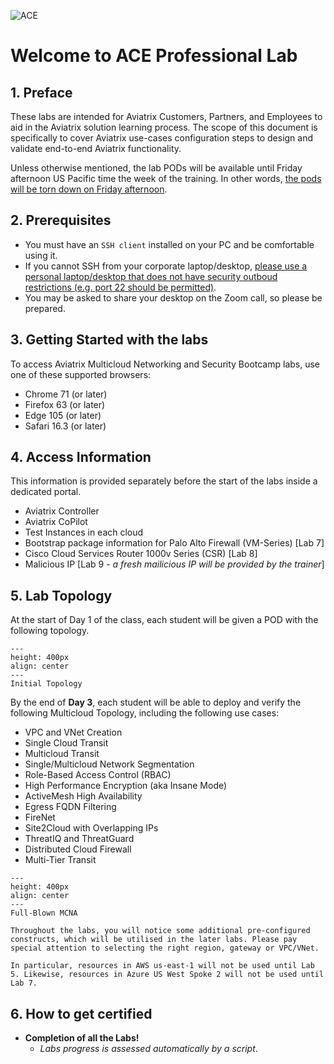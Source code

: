 ![ACE](../../docs/_logos/ace_professional_banner.png)

# Welcome to ACE Professional Lab

## 1. Preface

These labs are intended for Aviatrix Customers, Partners, and Employees to aid in the Aviatrix solution learning process. The scope of this document is specifically to cover Aviatrix use-cases configuration steps to design and validate end-to-end Aviatrix functionality.

Unless otherwise mentioned, the lab PODs will be available until Friday afternoon US Pacific time the week of the training. In other words, <ins>the pods will be torn down on Friday afternoon</ins>.

## 2. Prerequisites

- You must have an `SSH client` installed on your PC and be comfortable using it.
- If you cannot SSH from your corporate laptop/desktop, <ins>please use a personal laptop/desktop that does not have security outboud restrictions (e.g. port 22 should be permitted)</ins>.
- You may be asked to share your desktop on the Zoom call, so please be prepared.

## 3. Getting Started with the labs

To access Aviatrix Multicloud Networking and Security Bootcamp labs, use one of these supported browsers:

- Chrome 71 (or later)
- Firefox 63 (or later)
- Edge 105 (or later)
- Safari 16.3 (or later)

## 4. Access Information

This information is provided separately before the start of the labs inside a dedicated portal.

- Aviatrix Controller
- Aviatrix CoPilot
- Test Instances in each cloud
- Bootstrap package information for Palo Alto Firewall (VM-Series) [Lab 7]
- Cisco Cloud Services Router 1000v Series (CSR) [Lab 8]
- Malicious IP [Lab 9 - *a fresh mailicious IP will be provided by the trainer*]

## 5. Lab Topology

At the start of Day 1 of the class, each student will be given a POD with the following topology.

```{figure} images/home-topology.png
---
height: 400px
align: center
---
Initial Topology
```

By the end of **Day 3**, each student will be able to deploy and verify the following Multicloud Topology, including the following use cases:

- VPC and VNet Creation
- Single Cloud Transit
- Multicloud Transit
- Single/Multicloud Network Segmentation
- Role-Based Access Control (RBAC)
- High Performance Encryption (aka Insane Mode)
- ActiveMesh High Availability
- Egress FQDN Filtering
- FireNet
- Site2Cloud with Overlapping IPs
- ThreatIQ and ThreatGuard
- Distributed Cloud Firewall
- Multi-Tier Transit

```{figure} images/home-finaltopology.png
---
height: 400px
align: center
---
Full-Blown MCNA
```

```{note}
Throughout the labs, you will notice some additional pre-configured constructs, which will be utilised in the later labs. Please pay special attention to selecting the right region, gateway or VPC/VNet.

In particular, resources in AWS us-east-1 will not be used until Lab 5. Likewise, resources in Azure US West Spoke 2 will not be used until Lab 7.
```

## 6. How to get certified

- **Completion of all the Labs!** 
  - *Labs progress is assessed automatically by a script*.